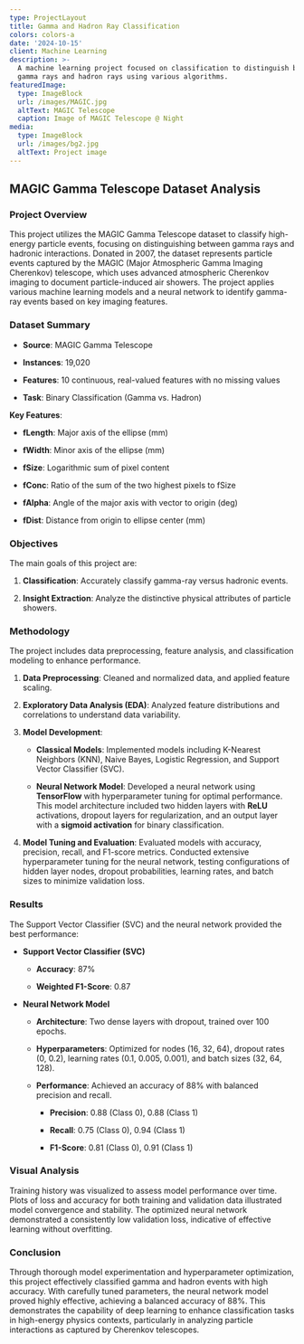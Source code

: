 ```yaml
---
type: ProjectLayout
title: Gamma and Hadron Ray Classification
colors: colors-a
date: '2024-10-15'
client: Machine Learning
description: >-
  A machine learning project focused on classification to distinguish between
  gamma rays and hadron rays using various algorithms.
featuredImage:
  type: ImageBlock
  url: /images/MAGIC.jpg
  altText: MAGIC Telescope
  caption: Image of MAGIC Telescope @ Night
media:
  type: ImageBlock
  url: /images/bg2.jpg
  altText: Project image
---
```

## **MAGIC Gamma Telescope Dataset Analysis**

### **Project Overview**

This project utilizes the MAGIC Gamma Telescope dataset to classify high-energy particle events, focusing on distinguishing between gamma rays and hadronic interactions. Donated in 2007, the dataset represents particle events captured by the MAGIC (Major Atmospheric Gamma Imaging Cherenkov) telescope, which uses advanced atmospheric Cherenkov imaging to document particle-induced air showers. The project applies various machine learning models and a neural network to identify gamma-ray events based on key imaging features.

### **Dataset Summary**

*   **Source**: MAGIC Gamma Telescope

*   **Instances**: 19,020

*   **Features**: 10 continuous, real-valued features with no missing values

*   **Task**: Binary Classification (Gamma vs. Hadron)

**Key Features**:

*   **fLength**: Major axis of the ellipse (mm)

*   **fWidth**: Minor axis of the ellipse (mm)

*   **fSize**: Logarithmic sum of pixel content

*   **fConc**: Ratio of the sum of the two highest pixels to fSize

*   **fAlpha**: Angle of the major axis with vector to origin (deg)

*   **fDist**: Distance from origin to ellipse center (mm)

### **Objectives**

The main goals of this project are:

1.  **Classification**: Accurately classify gamma-ray versus hadronic events.

2.  **Insight Extraction**: Analyze the distinctive physical attributes of particle showers.

### **Methodology**

The project includes data preprocessing, feature analysis, and classification modeling to enhance performance.

1.  **Data Preprocessing**: Cleaned and normalized data, and applied feature scaling.

2.  **Exploratory Data Analysis (EDA)**: Analyzed feature distributions and correlations to understand data variability.

3.  **Model Development**:

    *   **Classical Models**: Implemented models including K-Nearest Neighbors (KNN), Naive Bayes, Logistic Regression, and Support Vector Classifier (SVC).

    *   **Neural Network Model**: Developed a neural network using **TensorFlow** with hyperparameter tuning for optimal performance. This model architecture included two hidden layers with **ReLU** activations, dropout layers for regularization, and an output layer with a **sigmoid activation** for binary classification.

4.  **Model Tuning and Evaluation**: Evaluated models with accuracy, precision, recall, and F1-score metrics. Conducted extensive hyperparameter tuning for the neural network, testing configurations of hidden layer nodes, dropout probabilities, learning rates, and batch sizes to minimize validation loss.

### **Results**

The Support Vector Classifier (SVC) and the neural network provided the best performance:

*   **Support Vector Classifier (SVC)**

    *   **Accuracy**: 87%

    *   **Weighted F1-Score**: 0.87

*   **Neural Network Model**

    *   **Architecture**: Two dense layers with dropout, trained over 100 epochs.

    *   **Hyperparameters**: Optimized for nodes (16, 32, 64), dropout rates (0, 0.2), learning rates (0.1, 0.005, 0.001), and batch sizes (32, 64, 128).

    *   **Performance**: Achieved an accuracy of 88% with balanced precision and recall.

        *   **Precision**: 0.88 (Class 0), 0.88 (Class 1)

        *   **Recall**: 0.75 (Class 0), 0.94 (Class 1)

        *   **F1-Score**: 0.81 (Class 0), 0.91 (Class 1)

### **Visual Analysis**

Training history was visualized to assess model performance over time. Plots of loss and accuracy for both training and validation data illustrated model convergence and stability. The optimized neural network demonstrated a consistently low validation loss, indicative of effective learning without overfitting.

### **Conclusion**

Through thorough model experimentation and hyperparameter optimization, this project effectively classified gamma and hadron events with high accuracy. With carefully tuned parameters, the neural network model proved highly effective, achieving a balanced accuracy of 88%. This demonstrates the capability of deep learning to enhance classification tasks in high-energy physics contexts, particularly in analyzing particle interactions as captured by Cherenkov telescopes.





